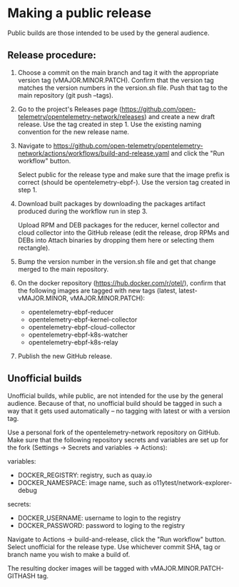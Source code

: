 # Making a public release
Public builds are those intended to be used by the general audience.

## Release procedure:
1. Choose a commit on the main branch and tag it with the appropriate version tag (vMAJOR.MINOR.PATCH). Confirm that the version tag matches the version numbers in the version.sh file. Push that tag to the main repository (git push –tags).
1. Go to the project's Releases page (https://github.com/open-telemetry/opentelemetry-network/releases) and create a new draft release. Use the tag created in step 1. Use the existing naming convention for the new release name.
1. Navigate to https://github.com/open-telemetry/opentelemetry-network/actions/workflows/build-and-release.yaml and click the "Run workflow" button.

   Select public for the release type and make sure that the image prefix is correct (should be opentelemetry-ebpf-). Use the version tag created in step 1.
1. Download built packages by downloading the packages artifact produced during the workflow run in step 3.

   Upload RPM and DEB packages for the reducer, kernel collector and cloud collector into the GitHub release (edit the release, drop RPMs and DEBs into Attach binaries by dropping them here or selecting them rectangle).
1. Bump the version number in the version.sh file and get that change merged to the main repository.
1. On the docker repository (https://hub.docker.com/r/otel/), confirm that the following images are tagged with new tags (latest, latest-vMAJOR.MINOR, vMAJOR.MINOR.PATCH):
    * opentelemetry-ebpf-reducer
    * opentelemetry-ebpf-kernel-collector
    * opentelemetry-ebpf-cloud-collector
    * opentelemetry-ebpf-k8s-watcher
    * opentelemetry-ebpf-k8s-relay
1. Publish the new GitHub release.


## Unofficial builds
Unofficial builds, while public, are not intended for the use by the general audience. Because of that, no unofficial build should be tagged in such a way that it gets used automatically – no tagging with latest or with a version tag.

Use a personal fork of the opentelemetry-network repository on GitHub. Make sure that the following repository secrets and variables are set up for the fork (Settings -> Secrets and variables -> Actions):

variables:
 - DOCKER_REGISTRY: registry, such as quay.io
 - DOCKER_NAMESPACE: image name, such as o11ytest/network-explorer-debug

secrets:
 - DOCKER_USERNAME: username to login to the registry
 - DOCKER_PASSWORD: password to loging to the registry


Navigate to Actions -> build-and-release, click the "Run workflow" button. Select unofficial for the release type. Use whichever commit SHA, tag or branch name you wish to make a build of.

The resulting docker images will be tagged with vMAJOR.MINOR.PATCH-GITHASH tag.
